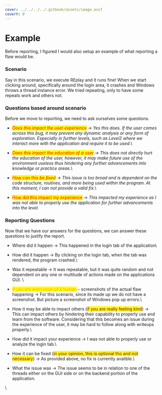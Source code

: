 ```yaml
---
cover: ../../../../.gitbook/assets/image.avif
coverY: 0
---
```


# Example

Before reporting, I figured I would also setup an example of what reporting a flaw would be.

### Scenario

Say in this scenario, we execute REplay and it runs fine! When we start clicking around, specifically around the login area, it crashes and Windows throws a thread instance error. We tried repeating, only to have some repeats work and others not.

### Questions based around scenario

Before we move to reporting, we need to ask ourselves some questions.

* _<mark style="color:red;">Does this impact the user experience</mark> -> Yes this does. If the user comes across this bug, it may prevent any dynamic analysis or any form of exploration. Especially in further levels, such as Level2 where we interact more with the application and require it to be used._\

* _<mark style="color:red;">Does this impact the education of a user</mark> -> This does not directly hurt the education of the user, however, it may make future use of the environment useless thus hindering any further advancements into knowledge or practice areas._\

* _<mark style="color:red;">How can this be fixed</mark> -> This issue is too broad and is dependent on the code structure, routines, and more being used within the program. At this moment, I can not provide a valid fix._\

* <mark style="color:red;">How did this impact my experience</mark> -> _This impacted my experience as I was not able to properly use the application for further advancements into the level._

### Reporting Questions

Now that we have our answers for the questions, we can answer these questions to justify the report.

* Where did it happen -> This happened in the login tab of the application\

* How did it happen     -> By clicking on the login tab, when the tab was rendered, the program crashed.\

* Was it repeatable      -> It was repeatable, but it was quite random and not dependent on any one or multitude of actions made on the applications GUI. \

* <mark style="color:orange;">If you are even nicer of a human</mark> - screenshots of the actual flaw happening -> For this scenario, since its made up we do not have a screenshot. But picture a screenshot of Windows pop up errors.\

* How it may be able to impact others (<mark style="color:purple;">if you are really feeling kind</mark>) -> This can impact others by hindering their capability to properly use and learn from the software. Considering that this becomes an issue during the experience of the user, it may be hard to follow along with writeups properly.\

* How did it impact your experience -> I was not able to properly use or analyze the login tab.\

* How it can be fixed (<mark style="color:purple;">in your opinion, this is optional tho and not necessary</mark>) -> As provided above, no fix is currently avalible.\

* What the issue was -> The issue seems to be in relation to one of the threads either on the GUI side or on the backend portion of the application.&#x20;

\
